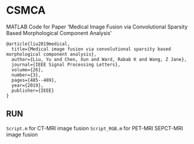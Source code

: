 # CSMCA
MATLAB Code for Paper 'Medical Image Fusion via Convolutional Sparsity Based Morphological Component Analysis'


```
@article{liu2019medical,
  title={Medical image fusion via convolutional sparsity based morphological component analysis},
  author={Liu, Yu and Chen, Xun and Ward, Rabab K and Wang, Z Jane},
  journal={IEEE Signal Processing Letters},
  volume={26},
  number={3},
  pages={485--489},
  year={2019},
  publisher={IEEE}
}
```

## RUN
`Script.m` for CT-MRI image fusion
`Script_RGB.m` for PET-MRI SEPCT-MRI image fusion

